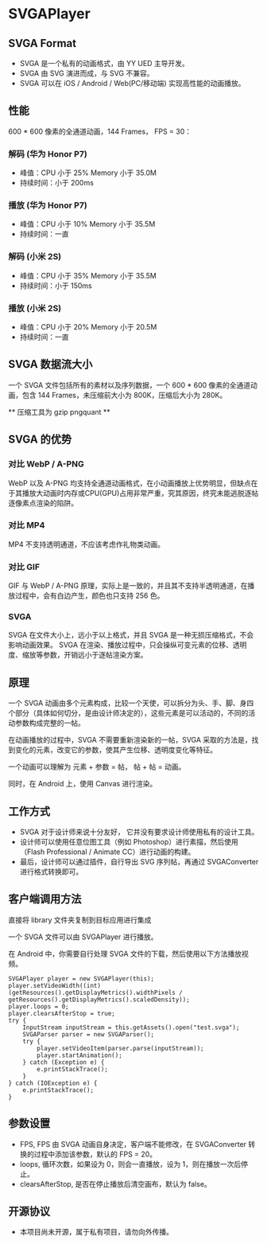 # SVGAPlayer

## SVGA Format

* SVGA 是一个私有的动画格式，由 YY UED 主导开发。
* SVGA 由 SVG 演进而成，与 SVG 不兼容。
* SVGA 可以在 iOS / Android / Web(PC/移动端) 实现高性能的动画播放。

## 性能

600 * 600 像素的全通道动画，144 Frames， FPS = 30：

### 解码 (华为 Honor P7)
* 峰值：CPU 小于 25% Memory 小于 35.0M
* 持续时间：小于 200ms

### 播放 (华为 Honor P7)
* 峰值：CPU 小于 10% Memory 小于 35.5M
* 持续时间：一直

### 解码 (小米 2S)
* 峰值：CPU 小于 35% Memory 小于 35.5M
* 持续时间：小于 150ms

### 播放 (小米 2S)
* 峰值：CPU 小于 20% Memory 小于 20.5M
* 持续时间：一直

## SVGA 数据流大小

一个 SVGA 文件包括所有的素材以及序列数据，一个 600 * 600 像素的全通道动画，包含 144 Frames，未压缩前大小为 800K，压缩后大小为 280K。

** 压缩工具为 gzip pngquant ** 

## SVGA 的优势

### 对比 WebP / A-PNG

WebP 以及 A-PNG 均支持全通道动画格式，在小动画播放上优势明显，但缺点在于其播放大动画时内存或CPU(GPU)占用非常严重，究其原因，终究未能逃脱逐帖逐像素点渲染的陷阱。

### 对比 MP4

MP4 不支持透明通道，不应该考虑作礼物类动画。

### 对比 GIF

GIF 与 WebP / A-PNG 原理，实际上是一致的，并且其不支持半透明通道，在播放过程中，会有白边产生，颜色也只支持 256 色。

### SVGA

SVGA 在文件大小上，远小于以上格式，并且 SVGA 是一种无损压缩格式，不会影响动画效果。 SVGA 在渲染、播放过程中，只会操纵可变元素的位移、透明度、缩放等参数，开销远小于逐帖渲染方案。

## 原理

一个 SVGA 动画由多个元素构成，比较一个天使，可以拆分为头、手、脚、身四个部分（具体如何切分，是由设计师决定的），这些元素是可以活动的，不同的活动参数构成完整的一帖。

在动画播放的过程中，SVGA 不需要重新渲染新的一帖，SVGA 采取的方法是，找到变化的元素，改变它的参数，使其产生位移、透明度变化等特征。

一个动画可以理解为 元素 + 参数 = 帖， 帖 + 帖 = 动画。

同时，在 Android 上，使用 Canvas 进行渲染。

## 工作方式

* SVGA 对于设计师来说十分友好， 它并没有要求设计师使用私有的设计工具。 
* 设计师可以使用任意位图工具（例如 Photoshop）进行素描，然后使用（Flash Professional / Animate CC）进行动画的构建。
* 最后，设计师可以通过插件，自行导出 SVG 序列帖，再通过 SVGAConverter 进行格式转换即可。

## 客户端调用方法

直接将 library 文件夹复制到目标应用进行集成

一个 SVGA 文件可以由 SVGAPlayer 进行播放。

在 Android 中，你需要自行处理 SVGA 文件的下载，然后使用以下方法播放视频。

```
SVGAPlayer player = new SVGAPlayer(this);
player.setVideoWidth((int)(getResources().getDisplayMetrics().widthPixels / getResources().getDisplayMetrics().scaledDensity));
player.loops = 0;
player.clearsAfterStop = true;
try {
    InputStream inputStream = this.getAssets().open("test.svga");
    SVGAParser parser = new SVGAParser();
    try {
        player.setVideoItem(parser.parse(inputStream));
        player.startAnimation();
    } catch (Exception e) {
        e.printStackTrace();
    }
} catch (IOException e) {
    e.printStackTrace();
}
```

## 参数设置

* FPS, FPS 由 SVGA 动画自身决定，客户端不能修改，在 SVGAConverter 转换的过程中添加该参数，默认的 FPS = 20。
* loops, 循环次数，如果设为 0，则会一直播放，设为 1，则在播放一次后停止。
* clearsAfterStop, 是否在停止播放后清空画布，默认为 false。 

## 开源协议

* 本项目尚未开源，属于私有项目，请勿向外传播。